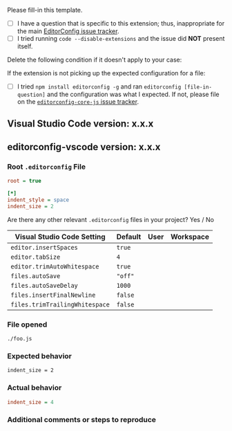 Please fill-in this template.

- [ ] I have a question that is specific to this extension; thus, inappropriate for the main [EditorConfig issue tracker](https://github.com/editorconfig/editorconfig/issues).
- [ ] I tried running `code --disable-extensions` and the issue did **NOT** present itself.

Delete the following condition if it doesn't apply to your case:

If the extension is not picking up the expected configuration for a file:
- [ ] I tried `npm install editorconfig -g` and ran `editorconfig [file-in-question]` and the configuration was what I expected. If not, please file on the [`editorconfig-core-js` issue tracker](https://github.com/editorconfig/editorconfig-core-js/issues).

## Visual Studio Code version: x.x.x
## editorconfig-vscode version: x.x.x

### Root `.editorconfig` File

```ini
root = true

[*]
indent_style = space
indent_size = 2
```

Are there any other relevant `.editorconfig` files in your project? Yes / No

| Visual Studio Code Setting     | Default | User | Workspace |
|--------------------------------|---------|------|-----------|
| `editor.insertSpaces`          | `true`  |      |           |
| `editor.tabSize`               | `4`     |      |           |
| `editor.trimAutoWhitespace`    | `true`  |      |           |
| `files.autoSave`               | `"off"` |      |           |
| `files.autoSaveDelay`          | `1000`  |      |           |
| `files.insertFinalNewline`     | `false` |      |           |
| `files.trimTrailingWhitespace` | `false` |      |           |

### File opened

`./foo.js`

### Expected behavior

```
indent_size = 2
```

### Actual behavior

```ini
indent_size = 4
```

### Additional comments or steps to reproduce
